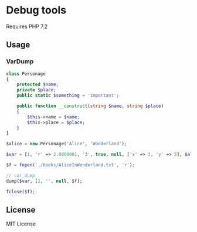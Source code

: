 # Debug tools

Requires PHP 7.2

## Usage

### VarDump

```php
class Personage
{
    protected $name;
    private $place;
    public static $something = 'important';

    public function __construct(string $name, string $place)
    {
        $this->name = $name;
        $this->place = $place;
    }
}

$alice = new Personage('Alice', 'Wonderland');

$var = [1, 'r' => 2.0000001, '3', true, null, ['x' => 3, 'y' => 5], $alice];

$f = fopen('./books/AliceInWonderland.txt', 'r');

// var_dump
dump($var, [], '', null, $f);

fclose($f);
```

## License
MIT License